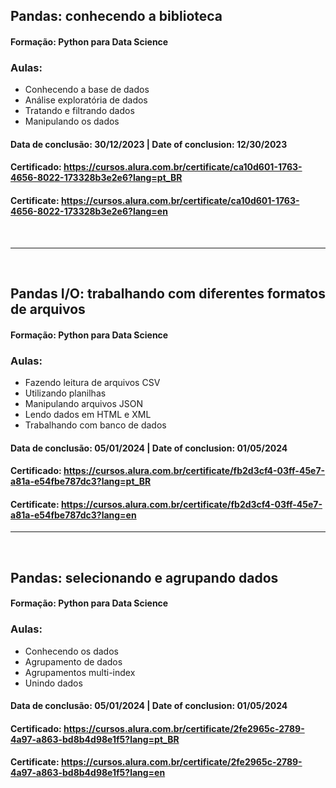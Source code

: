 ## Pandas: conhecendo a biblioteca
#### Formação: Python para Data Science

### Aulas:
- Conhecendo a base de dados
- Análise exploratória de dados
- Tratando e filtrando dados
- Manipulando os dados

#### Data de conclusão: 30/12/2023 | Date of conclusion: 12/30/2023

#### Certificado: https://cursos.alura.com.br/certificate/ca10d601-1763-4656-8022-173328b3e2e6?lang=pt_BR
#### Certificate: https://cursos.alura.com.br/certificate/ca10d601-1763-4656-8022-173328b3e2e6?lang=en

<br/>

-----

<br/>

## Pandas I/O: trabalhando com diferentes formatos de arquivos
#### Formação: Python para Data Science

### Aulas:
- Fazendo leitura de arquivos CSV
- Utilizando planilhas
- Manipulando arquivos JSON
- Lendo dados em HTML e XML
- Trabalhando com banco de dados

#### Data de conclusão: 05/01/2024 | Date of conclusion: 01/05/2024

#### Certificado: https://cursos.alura.com.br/certificate/fb2d3cf4-03ff-45e7-a81a-e54fbe787dc3?lang=pt_BR
#### Certificate: https://cursos.alura.com.br/certificate/fb2d3cf4-03ff-45e7-a81a-e54fbe787dc3?lang=en
___

<br/>

## Pandas: selecionando e agrupando dados
#### Formação: Python para Data Science

### Aulas:
- Conhecendo os dados
- Agrupamento de dados
- Agrupamentos multi-index
- Unindo dados

#### Data de conclusão: 05/01/2024 | Date of conclusion: 01/05/2024

#### Certificado: https://cursos.alura.com.br/certificate/2fe2965c-2789-4a97-a863-bd8b4d98e1f5?lang=pt_BR
#### Certificate: https://cursos.alura.com.br/certificate/2fe2965c-2789-4a97-a863-bd8b4d98e1f5?lang=en